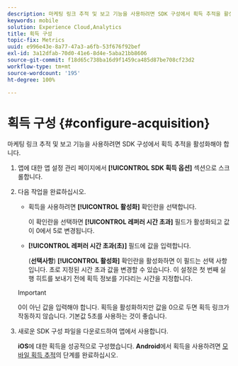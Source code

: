 ```yaml
---
description: 마케팅 링크 추적 및 보고 기능을 사용하려면 SDK 구성에서 획득 추적을 활성화해야 합니다.
keywords: mobile
solution: Experience Cloud,Analytics
title: 획득 구성
topic-fix: Metrics
uuid: e996e43e-8a77-47a3-a6fb-53f676f92bef
exl-id: 3a12dfab-70d0-41e6-8d4e-5aba21bb8606
source-git-commit: f18d65c738ba16d9f1459ca485d87be708cf23d2
workflow-type: tm+mt
source-wordcount: '195'
ht-degree: 100%

---
```


# 획득 구성 {#configure-acquisition}

마케팅 링크 추적 및 보고 기능을 사용하려면 SDK 구성에서 획득 추적을 활성화해야 합니다.

1. 앱에 대한 앱 설정 관리 페이지에서 **[!UICONTROL SDK 획득 옵션]** 섹션으로 스크롤합니다.
1. 다음 작업을 완료하십시오.

   * 획득을 사용하려면 **[!UICONTROL 활성화]** 확인란을 선택합니다.

      이 확인란을 선택하면 **[!UICONTROL 레퍼러 시간 초과]** 필드가 활성화되고 값이 0에서 5로 변경됩니다.

   * **[!UICONTROL 레퍼러 시간 초과(초)]** 필드에 값을 입력합니다.

      (**선택사항**) **[!UICONTROL 활성화]** 확인란을 활성화하면 이 필드는 선택 사항입니다. 초로 지정된 시간 초과 값을 변경할 수 있습니다. 이 설정은 첫 번째 실행 히트를 보내기 전에 획득 정보를 기다리는 시간을 지정합니다.
   >[!IMPORTANT]
   >0이 아닌 값을 입력해야 합니다. 획득을 활성화하지만 값을 0으로 두면 획득 링크가 작동하지 않습니다. 기본값 5초를 사용하는 것이 좋습니다.

1. 새로운 SDK 구성 파일을 다운로드하여 앱에서 사용합니다.

   **iOS**에 대한 획득을 성공적으로 구성했습니다.
**Android**&#x200B;에서 획득을 사용하려면 [모바일 획득 추적](/help/android/acquisition-main/acquisition.md)의 단계를 완료하십시오.
